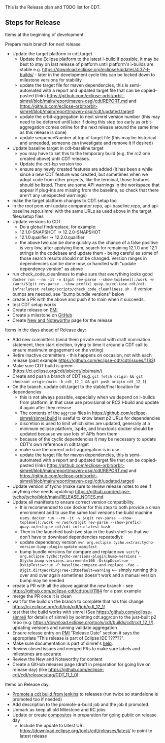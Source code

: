 This is the Release plan and TODO list for CDT.

## Steps for Release

Items at the beginning of development


Prepare main branch for next release

- Update the target platform in cdt.target
    - Update the Eclipse platform to the latest I-build if possible, it may be best to stay on last release of platform until platform's i-builds are stable e.g. https://download.eclipse.org/eclipse/updates/4.37-I-builds/ - later in the development cycle this can be locked down to milestone versions for stability
    - update the target file for maven dependencies, this is semi-automated with a report and updated target file that can be copied-pasted (links https://github.com/eclipse-orbit/orbit-simrel/blob/main/report/maven-osgi/cdt/REPORT.md and https://github.com/eclipse-orbit/orbit-simrel/blob/main/report/maven-osgi/cdt/updated.target)
    - update the orbit-aggregation to next simrel version number (this may need to be deferred until later if doing this step too early as orbit-aggregation comes online for the next release around the same time as this release is done)
    - update sequenceNumber at top of target file (this may be historical and unneeded, someone can investigate and remove it if desired)
- Update baseline target in cdt-baseline.target
    - you may have to set this to the temporary build (e.g. the rc2 one created above) until CDT releases.
    - Update the cdt-lsp version too
    - ensure any newly created features are added (it has been a while since a new CDT feature was created, but sometimes when we adopt code from other projects, like the terminal, those features should be listed. There are some API warnings in the workspace that appear if plug-ins are missing from the baseline, so check that there aren't any unexpected warnings)
- make the target platform changes to CDT.setup too
- in the root pom.xml update comparator.repo, api-baseline.repo, and api-baseline.repo.simrel with the same URLs as used above in the target files/setup files
- Update versions to CDT.
    - Do a global find/replace, for example:
    - 12.1.0-SNAPSHOT -> 12.2.0-SNAPSHOT
    - 12.1.0.qualifier -> 12.2.0.qualifier
    - the above two can be done quickly as the chance of a false positive is very low, after applying them, search for remaining 12.1.0 and 12.1 strings in the codebase and update them - being careful as some of those search results should not be changed. Version ranges in dependencies can be done now, or handled with "update dependency version" as above
- run check_code_cleanliness to make sure that everything looks good `docker run --rm -it -v $(git rev-parse --show-toplevel):/work -w /work/$(git rev-parse --show-prefix) quay.io/eclipse-cdt/cdt-infra:latest releng/scripts/check_code_cleanliness.sh` - if version bumps are needed, see "bump bundle versions" below
- create a PR with the above and push it to main when it succeeds.
- test CDT.setup works
- Create release on [PMI](https://projects.eclipse.org/projects/tools.cdt)
- Create a milestone on [GitHub](https://github.com/eclipse-cdt/cdt/milestones)
- Create [New and Noteworthy](https://github.com/eclipse-cdt/cdt/tree/main/NewAndNoteworthy) page for the release

Items in the days ahead of Release day:

- Add new committers (send them private email with draft nomination statement, then start election, trying to time it around a CDT call to ensure maximum engagement on the voting)
- Retire inactive committers - this happens on occasion, not with each release (past example https://github.com/eclipse-cdt/cdt/issues/1183)
- Make sure CDT build is green (https://ci.eclipse.org/cdt/job/cdt/job/main/)
- Create and push a branch of CDT (e.g. `git fetch origin && git checkout origin/main -b cdt_12_1 && git push origin cdt_12_1`)
- On the branch, update cdt.target to the stable/final location for dependencies
    - this is not always possible, especially when we depend on I-builds from platform, in that case use provisional or RC2 I-build and update it again after they release
    - The contents of the `aggrcon` files in https://github.com/eclipse-simrel/simrel.build is useful to know latest p2 URLs for dependencies
    - discretion is used to limit which sites are updated, generally at a minimum eclipse platform, lsp4e, and linuxtools docker should be updated because we use lots of APIs from them
    - because of the cyclic dependencies it may be necessary to update CDT's own reference in cdt.target
    - make sure the correct orbit-aggregation is in use
    - update the target file for maven dependencies, this is semi-automated with a report and updated target file that can be copied-pasted (links https://github.com/eclipse-orbit/orbit-simrel/blob/main/report/maven-osgi/cdt/REPORT.md and https://github.com/eclipse-orbit/orbit-simrel/blob/main/report/maven-osgi/cdt/updated.target)
- Update version of tycho (make sure to review release notes to see if anything else needs updating) https://github.com/eclipse-tycho/tycho/blob/main/RELEASE_NOTES.md
- Update all manifests to ensure correct version compatibility. 
    - It is recommended to use docker for this step to both provide a clean environment and to use the same tool versions the build machine uses. `docker run --rm -it -v $(git rev-parse --show-toplevel):/work -w /work/$(git rev-parse --show-prefix) quay.io/eclipse-cdt/cdt-infra:latest bash`
    - Then in the launched bash (we stay in the bash shell so that we don't have to download dependencies repeatedly):
    - update dependency version `mvn org.eclipse.tycho.extras:tycho-version-bump-plugin:update-manifest`
    - bump bundle versions for compare and replace `mvn verify org.eclipse.tycho:tycho-versions-plugin:bump-versions -Dtycho.bump-versions.increment=100 -DskipDoc=true -DskipTests=true -P baseline-compare-and-replace -fae -Djgit.dirtyWorkingTree-cdtDefault=warning` <-- simply running this over and over again sometimes doesn't work and a manual version bump may be needed
- create a PR with all the above against the new branch - see https://github.com/eclipse-cdt/cdt/pull/1184 for a past example
- merge the PR once it is clean
- wait for the build on the branch to complete that has this change https://ci.eclipse.org/cdt/job/cdt/job/cdt_12_1/
- test that the build works with simrel (See https://github.com/eclipse-simrel/ for details of simrel) by pointing cdt.aggrcon to the just-built p2 repo (e.g. https://download.eclipse.org/tools/cdt/builds/cdt/cdt_12_1/), updating versions and running validate aggregation
- Ensure release entry on [PMI](https://projects.eclipse.org/projects/tools.cdt) "Release Date" section it says the appropriate "This release is part of Eclipse IDE ??????".
- Make sure documentation is part of simrel's [help](http://help.eclipse.org).
- Review closed issues and merged PRs to make sure labels and milestones are accurate
- Review the New and Noteworthy for content
- Create a GitHub releases page (draft in preparation for going live on release day) (like https://github.com/eclipse-cdt/cdt/releases/tag/CDT_11_1_0)


Items on Release day:
- [Promote a cdt build from jenkins](https://ci.eclipse.org/cdt/job/promote-a-build/) to releases (run twice so standalone is promoted too if needed)
- Add description to the promote-a-build job and the job it promoted.
- Unmark as keep all old Milestone and RC jobs
- Update or create [composites](https://github.com/eclipse-cdt/cdt/tree/main/releng/download/releases) in preparation for going public on release day
  - Include the update to latest URL https://download.eclipse.org/tools/cdt/releases/latest/ to point to latest release

